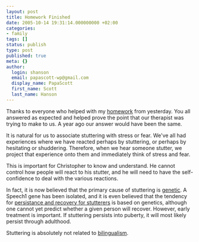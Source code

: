 ```yaml
---
layout: post
title: Homework Finished
date: 2005-10-14 19:31:14.000000000 +02:00
categories:
- family
tags: []
status: publish
type: post
published: true
meta: {}
author:
  login: shanson
  email: papascott-wp@gmail.com
  display_name: PapaScott
  first_name: Scott
  last_name: Hanson
---
```

<p>Thanks to everyone who helped with my <a href="/archives/2005/10/13/homework/" title="PapaScott » Blog Archive » Homework">homework</a> from yesterday. You all answered as expected and helped prove the point that our therapist was trying to make to us. A year ago our answer would have been the same.</p>
<p>It is natural for us to associate stuttering with stress or fear. We've all had experiences where we have reacted perhaps by stuttering, or perhaps by hesitating or shuddering. Therefore, when we hear someone stutter, we project that experience onto them and immediately think of stress and fear.</p>
<p>This is important for Christopher to know and understand. He cannot control how people will react to his stutter, and he will need to have the self-confidence to deal with the various reactions.</p>
<p>In fact, it is now believed that the primary cause of stuttering is <a href="http://www.stutteringhelp.org/Default.aspx?tabid=36" title="Genetic Causes">genetic</a>. A Speech1 gene has been isolated, and it is even believed that the tendency for <a href="http://www.stammering.org/genetic_basis.html" title="The genetic basis of persistence and recovery in stuttering - British Stammering Association">persistance and recovery for stutterers</a> is based on genetics, although one cannot yet predict whether a given person will recover. However, early treatment is important. If stuttering persists into puberty, it will most likely persist through adulthood.</p>
<p>Stuttering is absolutely not related to <a href="http://www.stutteringhelp.org/Default.aspx?tabid=54" title="Bilingual Child">bilingualism</a>.</p>
